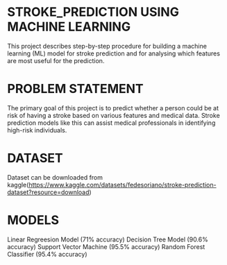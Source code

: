 # STROKE_PREDICTION USING MACHINE LEARNING
This project describes step-by-step procedure for building a machine learning (ML) model for stroke prediction and for analysing which features are most useful for the prediction.

# PROBLEM STATEMENT
The primary goal of this project is to predict whether a person could be at risk of having a stroke based on various features and medical data. Stroke prediction models like this can assist medical professionals in identifying high-risk individuals.

# DATASET
Dataset can be downloaded from kaggle(https://www.kaggle.com/datasets/fedesoriano/stroke-prediction-dataset?resource=download)

# MODELS
Linear Regreesion Model (71% accuracy)
Decision Tree Model     (90.6% accuracy)
Support Vector Machine  (95.5% accuracy)
Random Forest Classifier (95.4% accuracy)





